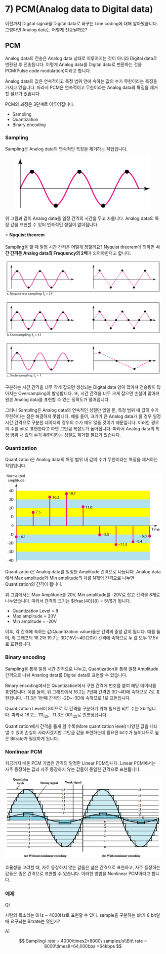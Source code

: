 # 7) PCM(Analog data to Digital data)

이전까지 Digital signal을 Digital data로 바꾸는 Line coding에 대해 알아봤습니다. 그렇다면 Analog data는 어떻게 전송될까요?

## PCM

Analog data의 전송은 Analog data 상태로 이루어지는 것이 아니라 Digital data로 변환된 후 전송됩니다. 이렇게 Analog data를 Digital data로 변환하는 것을 PCM(Pulse code modulation)이라고 합니다.

Analog data의 값은 연속적이고 특정 범위 안에 속하는 값의 수가 무한이라는 특징을 가지고 있습니다. 따라서 PCM은 연속적이고 무한이라는 Analog data의 특징을 제거할 필요가 있습니다.

PCM의 과정은 3단계로 이루어집니다.

- Sampling
- Quantization
- Binary encoding

### Sampling

Sampling은 Analog data의 연속적인 특징을 제거하는 작업입니다. 

<p align="center"><img src="../../images/데이터통신/7) PCM(Analog data to Digital data)-Untitled.png"></p>

위 그림과 같이 Analog data를 일정 간격의 시간을 두고 자릅니다. Analog data의 특정 값을 표현할 수 있어 연속적인 성질이 없어집니다.

⭐ **Nyquist theorem**

Sampling을 할 때 일정 시간 간격은 어떻게 정할까요? Nyquist theorem에 의하면 **시간 간격은 Analog data의 Frequency의 2배**가 되어야한다고 합니다. 

<p align="center"><img src="../../images/데이터통신/7) PCM(Analog data to Digital data)-Untitled 1.png"></p>

구분하는 시간 간격을 너무 작게 잡으면 생성되는 Digital data 양이 많아져 전송량이 많아지는 Oversampling이 발생합니다. 또, 시간 간격을 너무 크게 잡으면 손실이 많아져 원본 Analog data를 표현할 수 있는 정확도가 떨어집니다. 

그러나 Sampling은 Analog data의 연속적인 성질만 없앨 뿐, 특정 범위 내 값의 수가 무한하다는 점은 해결하지 못합니다. 예를 들어, 크기가 큰 Analog data가 올 경우 일정 시간 간격으로 구분한 데이터의 경우의 수가 매우 많을 것이기 때문입니다. 이러한 경우의 수를 bit로 표현한다고 하면 그만큼 복잡도가 높아집니다. 따라서 Analog data의 특정 범위 내 값의 수가 무한이라는 성질도 제거할 필요가 있습니다.

### Quantization

Quantization은 Analog data의 특정 범위 내 값의 수가 무한이라는 특징을 제거하는 작업입니다.

<p align="center"><img src="../../images/데이터통신/7) PCM(Analog data to Digital data)-Untitled 2.png"></p>

Quantization은 Analog data를 일정한 Amplitude 간격으로 나눕니다. Analog data에서 Max amplitude와 Min amplitude의 차를 N개의 간격으로 나누면 Quantization의 간격이 됩니다.

위 그림에서는 Max Amplitude를 20V, Min amplitude를 -20V로 잡고 간격을 8개로 나누었습니다. 따라서 간격의 크기는 $\frac{40}{8} = 5V$가 됩니다.

- Quantization Level = 8
- Max amplitude = 20V
- Min amplitude = -20V

이후, 각 간격에 속하는 값(Quantization value)들은 간격의 중앙 값이 됩니다. 예를 들어, 위 그래프의 16.2와 19.7는 3D(15V)~4D(20V) 간격에 속하므로 두 값 모두 17.5V로 표현됩니다.

### Binary encoding

 Sampling을 통해 일정 시간 간격으로 나누고, Quantization을 통해 일정 Amplitude 간격으로 나눠 Ananlog data를 Digital data로 표현할 수 있습니다.

Binary encoding에서는 Quantization에서 구한 간격에 번호를 붙여 해당 데이터를 표현합니다. 예를 들어, 위 그래프에서 16.2는 7번째 간격인 3D~4D에 속하므로 7로 표현됩니다. -11.3은 1번째 간격인 -2D~-3D에 속하므로 1로 표현됩니다.

Quantization Level이 8이므로 각 간격을 구분하기 위해 필요한 비트 수는 3bit입니다. 따라서 16.2는 $111_{(2)}$, -11.3은 $001_{(2)}$로 인코딩됩니다. 

Quantization에서 간격을 좁게 할 수록(More quantization level) 다양한 값을 나타낼 수 있어 손실이 사라지겠지만 그만큼 값을 표현하는데 필요한 bit수가 늘어나므로 높은 Bitrate가 필요하게 됩니다.

### Nonlinear PCM

지금까지 배운 PCM 기법은 간격의 일정한 Linear PCM입니다. Linear PCM에서는 자주 등장하는 값과 자주 등장하지 않는 값들이 동일한 간격으로 표현됩니다.

<p align="center"><img src="../../images/데이터통신/7) PCM(Analog data to Digital data)-Untitled 3.png"></p>

효율성을 고려할 때, 자주 등장하지 않는 값들은 넓은 간격으로 표현하고, 자주 등장하는 값들은 좁은 간격으로 표현할 수 있습니다. 이러한 방법을 Nonlinear PCM이라고 합니다.

### 예제

Q) 

사람의 목소리는 0Hz ~ 4000Hz로 표현할 수 있다. sample을 구분하는 bit가 8 bit일 때 요구되는 Bitrate는 몇인가?

A) 

$$
Sampling\ rate = 4000\times2=8000\ samples/s\\Bit\ rate = 8000\times8=64,000bps =64kbps 
$$